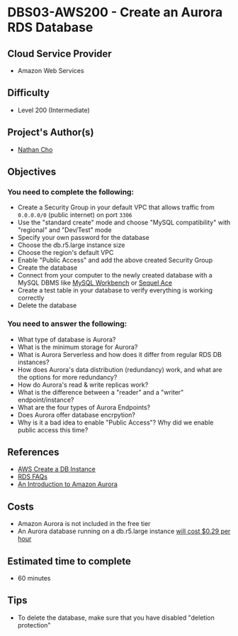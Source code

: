 # DBS03-AWS200 - Create an Aurora RDS Database

## Cloud Service Provider
- Amazon Web Services

## Difficulty
- Level 200 (Intermediate)

## Project's Author(s)
- [Nathan Cho](https://twitter.com/hatchcanon)

## Objectives

### You need to complete the following:
- Create a Security Group in your default VPC that allows traffic from `0.0.0.0/0` (public internet) on port `3306`
- Use the "standard create" mode and choose "MySQL compatibility" with "regional" and "Dev/Test" mode
- Specify your own password for the database
- Choose the db.r5.large instance size
- Choose the region's default VPC
- Enable "Public Access" and add the above created Security Group
- Create the database
- Connect from your computer to the newly created database with a MySQL DBMS like [MySQL Workbench](https://dev.mysql.com/downloads/workbench/?os=src) or [Sequel Ace](https://github.com/Sequel-Ace/Sequel-Ace)
- Create a test table in your database to verify everything is working correctly
- Delete the database


### You need to answer the following:
- What type of database is Aurora?
- What is the minimum storage for Aurora?
- What is Aurora Serverless and how does it differ from regular RDS DB instances?
- How does Aurora's data distribution (redundancy) work, and what are the options for more redundancy?
- How do Aurora's read & write replicas work?
- What is the difference between a "reader" and a "writer" endpoint/instance?
- What are the four types of Aurora Endpoints?
- Does Aurora offer database encrpytion?
- Why is it a bad idea to enable "Public Access"? Why did we enable public access this time?


## References
- [AWS Create a DB Instance](https://docs.aws.amazon.com/AmazonRDS/latest/UserGuide/CHAP_Tutorials.WebServerDB.CreateDBInstance.html)
- [RDS FAQs](https://aws.amazon.com/rds/faqs/)
- [An Introduction to Amazon Aurora](https://dzone.com/articles/an-introduction-of-amazon-aurora)

## Costs
- Amazon Aurora is not included in the free tier
- An Aurora database running on a db.r5.large instance [will cost $0.29 per hour](https://aws.amazon.com/rds/aurora/pricing/)

## Estimated time to complete
- 60 minutes

## Tips
- To delete the database, make sure that you have disabled "deletion protection"
